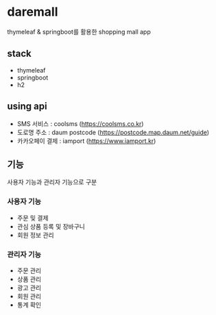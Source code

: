 # daremall

thymeleaf & springboot를 활용한 shopping mall app

## stack
- thymeleaf
- springboot
- h2

## using api
- SMS 서비스 : coolsms (https://coolsms.co.kr)
- 도로명 주소 : daum postcode (https://postcode.map.daum.net/guide)
- 카카오페이 결제 : iamport (https://www.iamport.kr)

## 기능

사용자 기능과 관리자 기능으로 구분

### 사용자 기능

- 주문 및 결제
- 관심 상품 등록 및 장바구니
- 회원 정보 관리

### 관리자 기능

- 주문 관리
- 상품 관리
- 광고 관리
- 회원 관리
- 통계 확인
